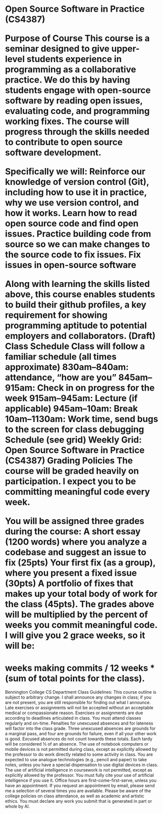 <h1>Open Source Software in Practice (CS4387)

Purpose of Course
This course is a seminar designed to give upper-level students experience in programming as a collaborative practice. We do this by having students engage with open-source software by reading open issues, evaluating code, and programming working fixes. The course will progress through the skills needed to contribute to open source software development. 

Specifically we will:
Reinforce our knowledge of version control (Git), including how to use it in practice, why we use version control, and how it works.
Learn how to read open source code and find open issues.
Practice building code from source so we can make changes to the source code to fix issues.
Fix issues in open-source software


Along with learning the skills listed above, this course enables students to build their github profiles, a key requirement for showing programming aptitude to potential employers and collaborators.
(Draft) Class Schedule
Class will follow a familiar schedule (all times approximate)
830am–840am: attendance, “how are you”
845am–915am: Check in on progress for the week
915am–945am: Lecture (if applicable)
945am–10am: Break
10am–1130am: Work time, send bugs to the screen for class debugging
Schedule (see grid)
Weekly Grid: Open Source Software in Practice (CS4387)
Grading Policies
The course will be graded heavily on participation. I expect you to be committing meaningful code every week. 

You will be assigned three grades during the course:
A short essay (1200 words) where you analyze a codebase and suggest an issue to fix (25pts)
Your first fix (as a group), where you present a fixed issue (30pts)
A portfolio of fixes that makes up your total body of work for the class (45pts).
The grades above will be multiplied by the percent of weeks you commit meaningful code. I will give you 2 grace weeks, so it will be:
 # weeks making commits / 12 weeks * (sum of total points for the class).

Bennington College CS Department Class Guidelines:
This course outline is subject to arbitrary change. I shall announce any changes in class; if you are not present, you are still responsible for finding out what I announce.
Late exercises or assignments will not be accepted without an acceptable medical or compassionate reason. Exercises or assignments are due according to deadlines articulated in class.
You must attend classes regularly and on-time. Penalties for unexcused absences and for lateness will factor into the class grade. Three unexcused absences are grounds for a marginal pass, and four are grounds for failure, even if all your other work is good. Excused absences do not count towards these totals. Each tardy will be considered ½ of an absence.
The use of notebook computers or mobile devices is not permitted during class, except as explicitly allowed by the professor to do work directly related to some activity in class. You are expected to use analogue technologies (e.g., pencil and paper) to take notes, unless you have a special dispensation to use digital devices in class.
The use of artificial intelligence in coursework is not permitted, except as explicitly allowed by the professor. You must fully cite your use of artificial intelligence if you use it.
Office hours are first-come-first-serve, unless you have an appointment. If you request an appointment by email, please send me a selection of several times you are available.
Please be aware of the college policies on class attendance, as well as academic and artistic ethics. You must declare any work you submit that is generated in part or whole by AI.

